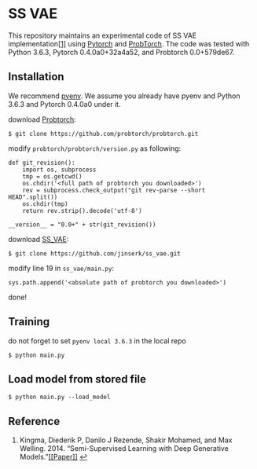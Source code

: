 # SS VAE

This repository maintains an experimental code of SS VAE implementation<span id="a1">[[1]](#f1)</span> using [Pytorch](https://github.com/pytorch/pytorch) and [ProbTorch](https://github.com/probtorch/probtorch).
The code was tested with Python 3.6.3, Pytorch 0.4.0a0+32a4a52, and Probtorch 0.0+579de67.

## Installation

We recommend [pyenv](https://github.com/pyenv/pyenv). We assume you already have pyenv and Python 3.6.3 and Pytorch 0.4.0a0 under it.

download [Probtorch](https://github.com/probtorch/probtorch):
```
$ git clone https://github.com/probtorch/probtorch.git
```

modify `probtorch/probtorch/version.py` as following:
```
def git_revision():
    import os, subprocess
    tmp = os.getcwd()
    os.chdir('<full path of probtorch you downloaded>')
    rev = subprocess.check_output("git rev-parse --short HEAD".split())
    os.chdir(tmp)
    return rev.strip().decode('utf-8')

__version__ = "0.0+" + str(git_revision())
```

download [SS_VAE](https://github.com/jinserk/ss_vae.git"):
```
$ git clone https://github.com/jinserk/ss_vae.git
```

modify line 19 in `ss_vae/main.py`:
```
sys.path.append('<absolute path of probtorch you downloaded>')
```

done!

## Training

do not forget to set `pyenv local 3.6.3` in the local repo

```
$ python main.py
```

## Load model from stored file

```
$ python main.py --load_model
```

## Reference
1. <span id="f1"></span> Kingma, Diederik P, Danilo J Rezende, Shakir Mohamed, and Max Welling. 2014. “Semi-Supervised Learning with Deep Generative Models.”[[[Paper]]](http://arxiv.org/abs/1406.5298) [$\hookleftarrow$](#a1)
